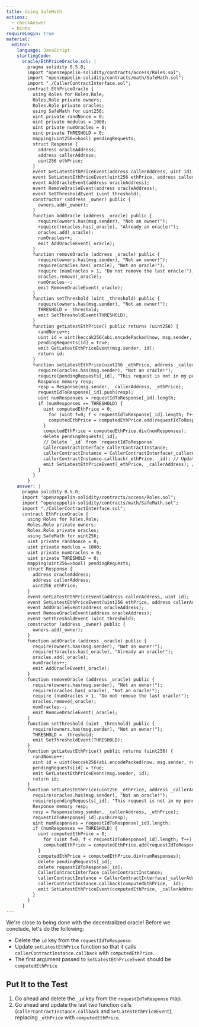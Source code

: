 ```yaml
---
title: Using SafeMath
actions:
  - checkAnswer
  - hints
requireLogin: true
material:
  editor:
    language: JavaScript
    startingCode:
      oracle/EthPriceOracle.sol: |
        pragma solidity 0.5.0;
        import "openzeppelin-solidity/contracts/access/Roles.sol";
        import "openzeppelin-solidity/contracts/math/SafeMath.sol";
        import "./CallerContractInterface.sol";
        contract EthPriceOracle {
          using Roles for Roles.Role;
          Roles.Role private owners;
          Roles.Role private oracles;
          using SafeMath for uint256;
          uint private randNonce = 0;
          uint private modulus = 1000;
          uint private numOracles = 0;
          uint private THRESHOLD = 0;
          mapping(uint256=>bool) pendingRequests;
          struct Response {
            address oracleAddress;
            address callerAddress;
            uint256 ethPrice;
          }
          event GetLatestEthPriceEvent(address callerAddress, uint id);
          event SetLatestEthPriceEvent(uint256 ethPrice, address callerAddress);
          event AddOracleEvent(address oracleAddress);
          event RemoveOracleEvent(address oracleAddress);
          event SetThresholdEvent (uint threshold);
          constructor (address _owner) public {
            owners.add(_owner);
          }
          function addOracle (address _oracle) public {
            require(owners.has(msg.sender), "Not an owner!");
            require(!oracles.has(_oracle), "Already an oracle!");
            oracles.add(_oracle);
            numOracles++;
            emit AddOracleEvent(_oracle);
          }
          function removeOracle (address _oracle) public {
            require(owners.has(msg.sender), "Not an owner!");
            require(oracles.has(_oracle), "Not an oracle!");
            require (numOracles > 1, "Do not remove the last oracle!");
            oracles.remove(_oracle);
            numOracles--;
            emit RemoveOracleEvent(_oracle);
          }
          function setThreshold (uint _threshold) public {
            require(owners.has(msg.sender), "Not an owner!");
            THRESHOLD = _threshold;
            emit SetThresholdEvent(THRESHOLD);
          }
          function getLatestEthPrice() public returns (uint256) {
            randNonce++;
            uint id = uint(keccak256(abi.encodePacked(now, msg.sender, randNonce))) % modulus;
            pendingRequests[id] = true;
            emit GetLatestEthPriceEvent(msg.sender, id);
            return id;
          }
          function setLatestEthPrice(uint256 _ethPrice, address _callerAddress, uint256 _id) public {
            require(oracles.has(msg.sender), "Not an oracle!");
            require(pendingRequests[_id], "This request is not in my pending list.");
            Response memory resp;
            resp = Response(msg.sender, _callerAddress, _ethPrice);
            requestIdToResponse[_id].push(resp);
            uint numResponses = requestIdToResponse[_id].length;
            if (numResponses == THRESHOLD) {
              uint computedEthPrice = 0;
                for (uint f=0; f < requestIdToResponse[_id].length; f++) {
                computedEthPrice = computedEthPrice.add(requestIdToResponse[_id][f].ethPrice);
              }
              computedEthPrice = computedEthPrice.div(numResponses);
              delete pendingRequests[_id];
              // Delete `_id` from `requestIdToResponse`
              CallerContractInterface callerContractInstance;
              callerContractInstance = CallerContractInterface(_callerAddress);
              callerContractInstance.callback(_ethPrice, _id); // Update this line code
              emit SetLatestEthPriceEvent(_ethPrice, _callerAddress); // Update this line of code
            }
          }
        }
    answer: |
      pragma solidity 0.5.0;
      import "openzeppelin-solidity/contracts/access/Roles.sol";
      import "openzeppelin-solidity/contracts/math/SafeMath.sol";
      import "./CallerContractInterface.sol";
      contract EthPriceOracle {
        using Roles for Roles.Role;
        Roles.Role private owners;
        Roles.Role private oracles;
        using SafeMath for uint256;
        uint private randNonce = 0;
        uint private modulus = 1000;
        uint private numOracles = 0;
        uint private THRESHOLD = 0;
        mapping(uint256=>bool) pendingRequests;
        struct Response {
          address oracleAddress;
          address callerAddress;
          uint256 ethPrice;
        }
        event GetLatestEthPriceEvent(address callerAddress, uint id);
        event SetLatestEthPriceEvent(uint256 ethPrice, address callerAddress);
        event AddOracleEvent(address oracleAddress);
        event RemoveOracleEvent(address oracleAddress);
        event SetThresholdEvent (uint threshold);
        constructor (address _owner) public {
          owners.add(_owner);
        }
        function addOracle (address _oracle) public {
          require(owners.has(msg.sender), "Not an owner!");
          require(!oracles.has(_oracle), "Already an oracle!");
          oracles.add(_oracle);
          numOracles++;
          emit AddOracleEvent(_oracle);
        }
        function removeOracle (address _oracle) public {
          require(owners.has(msg.sender), "Not an owner!");
          require(oracles.has(_oracle), "Not an oracle!");
          require (numOracles > 1, "Do not remove the last oracle!");
          oracles.remove(_oracle);
          numOracles--;
          emit RemoveOracleEvent(_oracle);
        }
        function setThreshold (uint _threshold) public {
          require(owners.has(msg.sender), "Not an owner!");
          THRESHOLD = _threshold;
          emit SetThresholdEvent(THRESHOLD);
        }
        function getLatestEthPrice() public returns (uint256) {
          randNonce++;
          uint id = uint(keccak256(abi.encodePacked(now, msg.sender, randNonce))) % modulus;
          pendingRequests[id] = true;
          emit GetLatestEthPriceEvent(msg.sender, id);
          return id;
        }
        function setLatestEthPrice(uint256 _ethPrice, address _callerAddress, uint256 _id) public {
          require(oracles.has(msg.sender), "Not an oracle!");
          require(pendingRequests[_id], "This request is not in my pending list.");
          Response memory resp;
          resp = Response(msg.sender, _callerAddress, _ethPrice);
          requestIdToResponse[_id].push(resp);
          uint numResponses = requestIdToResponse[_id].length;
          if (numResponses == THRESHOLD) {
            uint computedEthPrice = 0;
              for (uint f=0; f < requestIdToResponse[_id].length; f++) {
              computedEthPrice = computedEthPrice.add(requestIdToResponse[_id][f].ethPrice);
            }
            computedEthPrice = computedEthPrice.div(numResponses);
            delete pendingRequests[_id];
            delete requestIdToResponse[_id];
            CallerContractInterface callerContractInstance;
            callerContractInstance = CallerContractInterface(_callerAddress);
            callerContractInstance.callback(computedEthPrice, _id);
            emit SetLatestEthPriceEvent(computedEthPrice, _callerAddress);
          }
        }
      }
---
```


We're close to being done with the decentralized oracle! Before we conclude, let's do the following:

- Delete the `id` key from the `requestIdToResponse`.
- Update `setLatestEthPrice` function so that it calls `callerContractInstance.callback` with `computedEthPrice`.
- The first argument passed to `SetLatestEthPriceEvent` should be `computedEthPrice`

## Put It to the Test

1. Go ahead and delete the `_id` key from the `requestIdToResponse` map.
2. Go ahead and update the last two function calls (`callerContractInstance.callback` and `SetLatestEthPriceEvent`), replacing `_ethPrice` with `computedEthPrice`.
